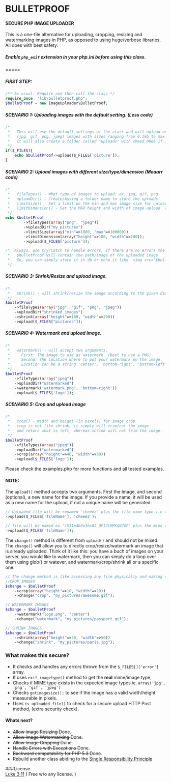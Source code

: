 # BULLETPROOF
#### SECURE PHP IMAGE UPLOADER
This is a one-file alternative for uploading, cropping, resizing and watermarking
images in PHP, as opposed to using huge/verbose libraries. All does with best safety. 

##### **Enable** `php_exif` extension in your php.ini before using this class.
=====
##### FIRST STEP:
````php
/** As usual: Require and then call the class */
require_once  "lib\bulletproof.php";
$bulletProof = new ImageUploader\BulletProof;
````

##### SCENARIO 1: Uploading images with the default setting. (Less code)
````php
/*
 *   This will use the default settings of the class and will upload only
 *   (jpg, gif, png, jpeg) images with sizes ranging from 0.1kb to max 30kbs
 *   It will also create a folder called "uploads" with chmod 0666 if it does not exist.
 */ 
if($_FILES){
    echo $bulletProof->upload($_FILES['picture']);
}
````

##### SCENARIO 2: Upload images with different size/type/dimension (Moaarr code)
````php
/*
 *   fileTypes() - What type of images to upload. ex: jpg, gif, png..
 *   uploadDir() - Create/Assing a folder name to store the uploads.
 *   limitSize() - Set a limit on the min and max image size for uploads (in bytes)
 *   limitDimension() - Set the MAX height and width of image upload  (in pixels)
 */
echo $bulletProof
        ->fileTypes(array("png", "jpeg"))
        ->uploadDir("my_pictures")
        ->limitSize(array("min"=>1000, "max"=>100000))
        ->limitDimension(array("height"=>100, "width"=>100));
        ->upload($_FILES['picture']);

/*  Always, use try/Catch to handle errors, if there are no errors the variable
 *   $bulletProof will contain the path/image of the uploaded image.
 *   So, you can simply store it in db or echo it like  <img src='$bulletProof' />;        
 */
````

##### SCENARIO 3: Shrink/Resize and upload image.
````php
/*
 *   shrink() - will shrink/resize the image according to the given dimensions (in pixels)
 */
$bulletProof
    ->fileTypes(array("jpg", "gif", "png", "jpeg"))
    ->uploadDir("shrinked_images")
    ->shrink(array("height"=>100, "width"=>200))
    ->upload($_FILES["pictures"]);
````

##### SCENARIO 4: Watermark and upload image.
````php
/*
 *   watermark() - will accept two arguments.
 *     First: The image to use as watermark. (best to use a PNG).
 *     Second: The Location where to put your watermark on the image.
 *     Location can be a string 'center', 'bottom-right', 'bottom-left', 'top-left'...
 */
$bulletProof
    ->fileTypes(array("jpeg"))
    ->uploadDir("watermarked")
    ->watermark('watermark.png', 'bottom-right'))
    ->upload($_FILES['logo']);
````


##### SCENARIO 5: Crop and upload image
````php
/*
 *   crop() - Width and height (in pixels) for image crop.
 *   crop is not like shrink, it simply will trim/cut the image
 *   and return what is left, whereas shrink will not trim the image.
 */
$bulletProof
    ->fileTypes(array("jpeg"))
    ->uploadDir("watermarked")
    ->crop(array("height"=>40, "width"=>50))
    ->upload($_FILES['logo']);
````

Please check the examples.php for more functions and all tested examples.


#### NOTE:
 The `upload()` method accepts two arguments. First the Image, and second (optional), a new name for the image.
 If you provide a name, it will be used as a new name for the upload, if not a unique name will be generated.
````php
// Uploaded file will be renamed 'cheeez' plus the file mime type i.e (jpg/png/gif...).
->upload($_FILES['fileName'], 'cheeez');

// file will be named ex '1531e4b0e3bc82_QPIJLMPKQNJGF' plus the mime type
->upload($_FILES['fileName']);
````

The `change()` method is different from `upload()` and should not be mixed.
The `change()` will allow you to directly crop/resize/watermark an image that is already uploaded.
Think of it like this: you have a buch of images on your server, you would like to watermark, then 
you can simply do a loop over them using glob() or watever, and watermark/crop/shrink all or 
a specific one. 

```php
// The change method is like accessing any file physically and making change to it. 
//CROP IMAGES
$change = $bulletProof
 	->crop(array("height"=>10, "width"=>10))
 	->change("crop", "my_pictures/awesome.gif");

// WATERMARK IMAGES
$change = $bulletProof
 	->watermark("logo.png", "center")
 	->change("watermark", "my_pictures/passport.gif");

// SHRINK IMAGES
$change = $bulletProof
 	->shrink(array("height"=>30, "width"=>50))
 	->change("shrink", "my_pictures/paris.jpg");
````

### What makes this secure?
* It checks and handles any errors thrown from the `$_FILES[]['error']` array. 
* It uses `exif_imagetype()` method to get the **real** mime/image type,
* Checks if MIME type exists in the expected image types ie. `array('jpg', 'png', 'gif', 'jpeg')`
* Checks `getimagesize();` to see if the image has a valid width/height measurable in pixels.
* Uses `is_uploaded_file()` to check for a secure upload HTTP Post method, (extra security check).



#### Whats next?
* <del> Allow Image Resizing </del> Done.
* <del> Allow Image Watermarking </del> Done.
* <del> Allow Image Cropping </del> Done.
* <del> Handle Errors with Exceptions </del> Done.
* <del> Backward compatability for PHP 5.3 </del> Done. 
* Rebuild another class abiding to the [Single Responsibility Principle](http://en.wikipedia.org/wiki/Single_responsibility_principle)




###License  
[Luke 3:11](http://www.kingjamesbibleonline.org/Luke-3-11/) ( Free w/o any license. )

